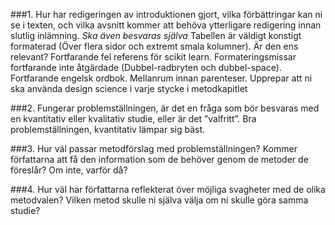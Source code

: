 ###1. Hur har redigeringen av introduktionen gjort, vilka förbättringar kan ni se i texten, och vilka avsnitt kommer att behöva ytterligare redigering innan slutlig inlämning. *Ska även besvaras själva* 
Tabellen är väldigt konstigt formaterad (Över flera sidor och extremt smala kolumner). Är den ens relevant?
Fortfarande fel referens för scikit learn.
Formateringsmissar fortfarande inte åtgärdade (Dubbel-radbryten och dubbel-space).
Fortfarande engelsk ordbok.
Mellanrum innan parenteser.
Upprepar att ni ska använda design science i varje stycke i metodkapitlet

###2. Fungerar problemställningen, är det en fråga som bör besvaras med en kvantitativ eller kvalitativ studie, eller är det ”valfritt”.
Bra problemställningen, kvantitativ lämpar sig bäst.

###3. Hur väl passar metodförslag med problemställningen? Kommer författarna att få den information som de behöver genom de metoder de föreslår? Om inte, varför då?

###4. Hur väl har författarna reflekterat över möjliga svagheter med de olika metodvalen? Vilken metod skulle ni själva välja om ni skulle göra samma studie?

